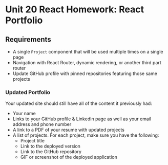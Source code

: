 # Unit 20 React Homework: React Portfolio

## Requirements

* A single `Project` component that will be used multiple times on a single page 
* Navigation with React Router, dynamic rendering, or another third part router
* Update GitHub profile with pinned repositories featuring those same projects



### Updated Portfolio

Your updated site should still have all of the content it previously had:

* Your name
* Links to your GitHub profile & LinkedIn page as well as your email address and phone number
* A link to a PDF of your resume with updated projects
* A list of projects. For each project, make sure you have the following:
  * Project title
  * Link to the deployed version
  * Link to the GitHub repository
  * GIF or screenshot of the deployed application

